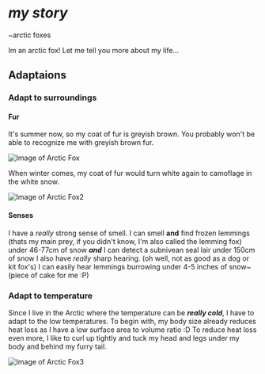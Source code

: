 # ***my story***
~arctic foxes

Im an arctic fox! Let me tell you more about my life...

## Adaptaions

### Adapt to surroundings

#### Fur
It's summer now, so my coat of fur is greyish brown. You probably won't be able to recognize me with greyish brown fur.

![Image of Arctic Fox](https://upload.wikimedia.org/wikipedia/commons/8/86/Fox_pups_animals.jpg)

When winter comes, my coat of fur would turn white again to camoflage in the white snow.

![Image of Arctic Fox2](https://encrypted-tbn0.gstatic.com/images?q=tbn%3AANd9GcRb3vDjtNCuil-81ey-udN6zj2ZdotvbLx-Fw&usqp=CAU)

#### Senses

I have a _really_ strong sense of smell. I can smell **and** find frozen lemmings (thats my main prey, if you didn't know, I'm also called the lemming fox) under 46-77cm of snow ***and*** I can detect a subnivean seal lair under 150cm of snow 
I also have _really_ sharp hearing. (oh well, not as good as a dog or kit fox's) I can easily hear lemmings burrowing under 4-5 inches of snow~ (piece of cake for me :P)

### Adapt to temperature
Since I live in the Arctic where the temperature can be ***really cold***, I have to adapt to the low temperatures. To begin with, my body size already reduces heat loss as I have a low surface area to volume ratio :D
To reduce heat loss even more, I like to curl up tightly and tuck my head and legs under my body and behind my furry tail. 

![Image of Arctic Fox3](https://www.google.com/url?sa=i&url=https%3A%2F%2Fnews.cgtn.com%2Fnews%2F2019-12-05%2FNow-that-s-a-stone-cold-fox-MaUN5PlW92%2Findex.html&psig=AOvVaw0ajtWfE9WAeY4VotxIC8b0&ust=1600779065565000&source=images&cd=vfe&ved=0CAIQjRxqFwoTCJjgmfCk-usCFQAAAAAdAAAAABAo)
